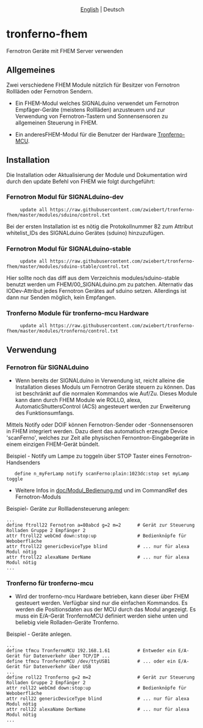 ﻿<p align="center">
   <a href="README.md">English</a> |
    <span>Deutsch</span>
</p>

# tronferno-fhem

Fernotron Geräte mit FHEM Server verwenden

## Allgemeines

Zwei verschiedene FHEM Module nützlich für Besitzer von Fernotron Rollläden oder Fernotron Sendern.

* Ein FHEM-Modul welches SIGNALduino verwendet um Fernotron Empfäger-Geräte (meistens Rollläden) anzusteuern und zur Verwendung von Fernotron-Tastern und Sonnensensoren zu allgemeinen Steuerung in FHEM.

* Ein anderesFHEM-Modul für die Benutzer der Hardware [Tronferno-MCU](https://github.com/zwiebert/tronferno-mcu).

## Installation

Die Installation oder Aktualisierung der Module und Dokumentation wird durch den update Befehl von FHEM wie folgt durchgeführt:

### Fernotron Modul für SIGNALduino-dev
```
     update all https://raw.githubusercontent.com/zwiebert/tronferno-fhem/master/modules/sduino/control.txt
```

Bei der ersten Installation ist es nötig die Protokollnummer 82 zum Attribut whitelist_IDs des SIGNALduino Gerätes (sduino) hinzuzufügen.


### Fernotron Modul für SIGNALduino-stable
```
     update all https://raw.githubusercontent.com/zwiebert/tronferno-fhem/master/modules/sduino-stable/control.txt
```

Hier sollte noch das diff aus dem Verzeichnis modules/sduino-stable benutzt werden um FHEM/00_SIGNALduino.pm zu patchen. Alternativ das IODev-Attribut jedes Fernotron Gerätes auf sduino setzen. Allerdings ist dann nur Senden möglich, kein Empfangen. 

### Tronferno Module für tronferno-mcu Hardware
```
     update all https://raw.githubusercontent.com/zwiebert/tronferno-fhem/master/modules/tronferno/control.txt
```


## Verwendung

### Fernotron für SIGNALduino

* Wenn bereits der SIGNALduino in Verwendung ist, reicht alleine die Installation dieses Moduls um Fernotron Geräte steuern zu können. Das ist beschränkt auf die normalen Kommandos wie Auf/Zu.
 Dieses Module kann dann durch FHEM Module wie ROLLO, alexa, AutomaticShuttersControl (ACS) angesteuert werden zur Erweiterung des Funktionsumfangs.

Mittels Notify oder DOIF können Fernotron-Sender oder -Sonnensensoren in FHEM integriert werden.  Dazu dient das automatisch erzeugte Device 'scanFerno', welches zur Zeit alle physischen Fernontron-Eingabegeräte in einem einzigen FHEM-Gerät bündelt.

Beispiel - Notify um Lampe zu toggeln über STOP Taster eines Fernotron-Handsenders

```
   define n_myFerLamp notify scanFerno:plain:1023dc:stop set myLamp toggle
```
 
* Weitere Infos in [doc/Modul_Bedienung.md](doc/Modul_Bedienung.md) und im CommandRef des Fernotron-Moduls

Beispiel- Geräte zur Rollladensteuerung anlegen:

```
...
define ftroll22 Fernotron a=80abcd g=2 m=2      # Gerät zur Steuerung Rolladen Gruppe 2 Empfänger 2 
attr ftroll22 webCmd down:stop:up               # Bedienknöpfe für Weboberfläche 
attr ftroll22 genericDeviceType blind           # ... nur für alexa Modul nötig
attr ftroll22 alexaName DerName                 # ... nur für alexa Modul nötig
...
```

### Tronferno für tronferno-mcu

* Wird der tronferno-mcu Hardware betrieben, kann dieser über FHEM gesteuert werden.  Verfügbar sind nur die einfachen Kommandos. Es werden die Positionsdaten aus der MCU durch das Modul angezeigt.  Es muss ein E/A-Gerät TronfernoMCU definiert werden siehe unten und beliebig viele Rolladen-Geräte Tronferno.

Beispiel - Geräte anlegen. 
```
...
define tfmcu TronfernoMCU 192.168.1.61          # Entweder ein E/A-Gerät für Datenverkehr über TCP/IP ...
define tfmcu TronfernoMCU /dev/ttyUSB1          # ... oder ein E/A-Gerät für Datenverkehr über USB
...
define roll22 Tronferno g=2 m=2                 # Gerät zur Steuerung Rolladen Gruppe 2 Empfänger 2
attr roll22 webCmd down:stop:up                 # Bedienknöpfe für Weboberfläche 
attr roll22 genericDeviceType blind             # ... nur für alexa Modul nötig
attr roll22 alexaName DerName                   # ... nur für alexa Modul nötig
...
```


